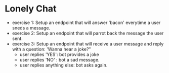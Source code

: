 # Lonely Chat

- exercise 1: Setup an endpoint that will answer 'bacon' everytime a user sneds a message.
- exercise 2: Setup an endpoint that will parrot back the message the user sent.
- exercise 3: Setup an endpoint that will receive a user message and reply with a question: 'Wanna hear a joke?"
  - user replies 'YES': bot provides a joke
  - user replies 'NO' : bot a sad message.
  - user replies anything else: bot asks again.
